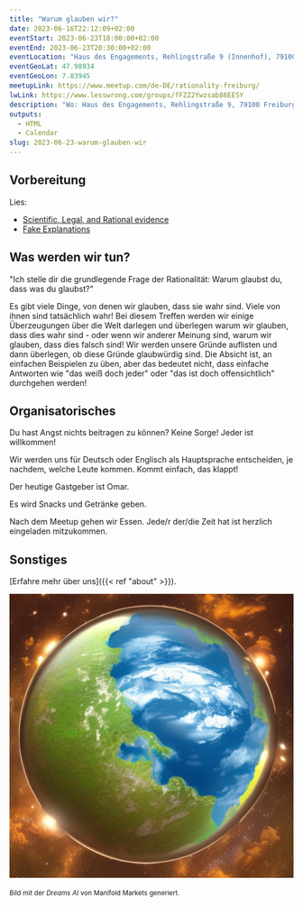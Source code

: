 ```yaml
---
title: "Warum glauben wir?"
date: 2023-06-16T22:12:09+02:00
eventStart: 2023-06-23T18:00:00+02:00
eventEnd: 2023-06-23T20:30:00+02:00
eventLocation: "Haus des Engagements, Rehlingstraße 9 (Innenhof), 79100 Freiburg"
eventGeoLat: 47.98934
eventGeoLon: 7.83945
meetupLink: https://www.meetup.com/de-DE/rationality-freiburg/
lwLink: https://www.lesswrong.com/groups/fFZZ2Ywzsab86EESY
description: "Wo: Haus des Engagements, Rehlingstraße 9, 79100 Freiburg. Wann: Freitag, 23. Juni 2023 um 18:00 Uhr MESZ."
outputs:
  - HTML
  - Calendar
slug: 2023-06-23-warum-glauben-wir
---
```


## Vorbereitung

Lies:

* [Scientific, Legal, and Rational evidence](https://www.lesswrong.com/posts/fhojYBGGiYAFcryHZ/scientific-evidence-legal-evidence-rational-evidence)
* [Fake Explanations](https://www.lesswrong.com/s/5uZQHpecjn7955faL/p/fysgqk4CjAwhBgNYT)


## Was werden wir tun?

"Ich stelle dir die grundlegende Frage der Rationalität: Warum glaubst du, dass
was du glaubst?"

Es gibt viele Dinge, von denen wir glauben, dass sie wahr sind. Viele von ihnen
sind tatsächlich wahr! Bei diesem Treffen werden wir einige Überzeugungen über
die Welt darlegen und überlegen warum wir glauben, dass dies wahr sind - oder
wenn wir anderer Meinung sind, warum wir glauben, dass dies falsch sind! Wir
werden unsere Gründe auflisten und dann überlegen, ob diese Gründe glaubwürdig
sind. Die Absicht ist, an einfachen Beispielen zu üben, aber das bedeutet
nicht, dass einfache Antworten wie "das weiß doch jeder" oder "das ist doch
offensichtlich" durchgehen werden!


## Organisatorisches

Du hast Angst nichts beitragen zu können? Keine Sorge! Jeder ist willkommen!

Wir werden uns für Deutsch oder Englisch als Hauptsprache entscheiden, je
nachdem, welche Leute kommen. Kommt einfach, das klappt!

Der heutige Gastgeber ist Omar.

Es wird Snacks und Getränke geben.

Nach dem Meetup gehen wir Essen. Jede/r der/die Zeit hat ist herzlich
eingeladen mitzukommen.


## Sonstiges

[Erfahre mehr über uns]({{< ref "about" >}}).

![Flat Earth](cover.png "Flat Earth")

<small>Bild mit der _Dreams AI_ von Manifold Markets generiert.</small>
